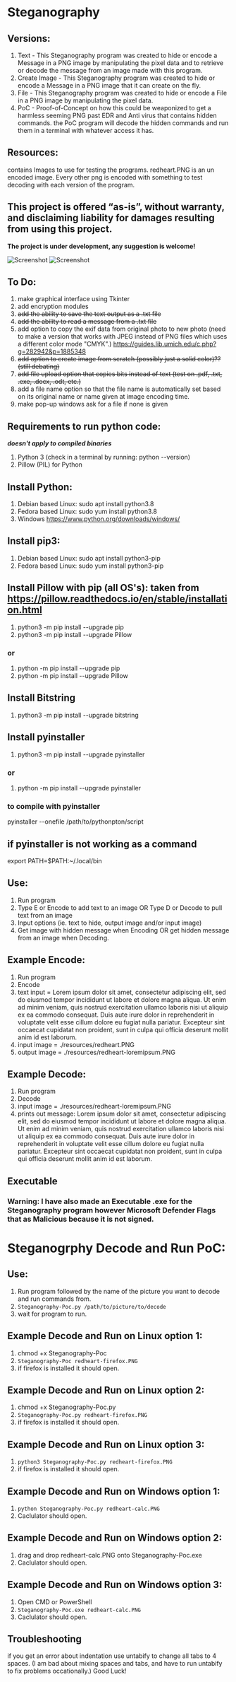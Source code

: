 # Steganography 

## Versions: 
1. Text - This Steganography program was created to hide or encode a Message in a PNG image by manipulating the pixel data and to retrieve or decode the message from an image made with this program. 
2. Create Image - This Steganography program was created to hide or encode a Message in a PNG image that it can create on the fly. 
3. File - This Steganography program was created to hide or encode a File in a PNG image by manipulating the pixel data. 
4. PoC - Proof-of-Concept on how this could be weaponized to get a harmless seeming PNG past EDR and Anti virus that contains hidden commands. the PoC program will decode the hidden commands and run them in a terminal with whatever access it has. 
## Resources:
contains Images to use for testing the programs. redheart.PNG is an un encoded image. Every other png is encoded with something to test decoding with each version of the program. 

## This project is offered “as-is”, without warranty, and disclaiming liability for damages resulting from using this project.

**The project is under development, any suggestion is welcome!**

![Screenshot](https://img.shields.io/badge/Platform-Universal-brightgreen)
![Screenshot](https://img.shields.io/badge/Language-Python3-blue)

## To Do:
1. make graphical interface using Tkinter
2. add encryption modules 
3. ~~add the ability to save the text output as a .txt file~~
4. ~~add the ability to read a message from a .txt file~~
5. add option to copy the exif data from original photo to new photo (need to make a version that works with JPEG instead of PNG files which uses a different color mode "CMYK".) https://guides.lib.umich.edu/c.php?g=282942&p=1885348
6. ~~add option to create image from scratch (possibly just a solid color)?? (still debating)~~
7. ~~add file upload option that copies bits instead of text (test on .pdf, .txt, .exe, .docx, .odt, etc.)~~
8. add a file name option so that the file name is automatically set based on its original name or name given at image encoding time. 
9. make pop-up windows ask for a file if none is given

## Requirements to run python code:
***doesn't apply to compiled binaries***
1. Python 3 (check in a terminal by running: python --version)
2. Pillow (PIL) for Python

## Install Python:
1. Debian based Linux: sudo apt install python3.8
2. Fedora based Linux: sudo yum install python3.8
3. Windows https://www.python.org/downloads/windows/

## Install pip3:
1. Debian based Linux: sudo apt install python3-pip 
2. Fedora based Linux: sudo yum install python3-pip 

## Install Pillow with pip (all OS's): taken from https://pillow.readthedocs.io/en/stable/installation.html
1. python3 -m pip install --upgrade pip
2. python3 -m pip install --upgrade Pillow
### or
1. python -m pip install --upgrade pip
2. python -m pip install --upgrade Pillow
## Install Bitstring
1. python3 -m pip install --upgrade bitstring

## Install pyinstaller
1. python3 -m pip install --upgrade pyinstaller
### or
1. python -m pip install --upgrade pyinstaller
### to compile with pyinstaller
pyinstaller --onefile /path/to/pythonpton/script
## if pyinstaller is not working as a command
export PATH=$PATH:~/.local/bin

## Use:
1. Run program
2. Type E or Encode to add text to an image OR Type D or Decode to pull text from an image
3. Input options (ie. text to hide, output image and/or input image)
4. Get image with hidden message when Encoding OR get hidden message from an image when Decoding. 


## Example Encode:
1. Run program
2. Encode
3. text input = Lorem ipsum dolor sit amet, consectetur adipiscing elit, sed do eiusmod tempor incididunt ut labore et dolore magna aliqua. Ut enim ad minim veniam, quis nostrud exercitation ullamco laboris nisi ut aliquip ex ea commodo consequat. Duis aute irure dolor in reprehenderit in voluptate velit esse cillum dolore eu fugiat nulla pariatur. Excepteur sint occaecat cupidatat non proident, sunt in culpa qui officia deserunt mollit anim id est laborum. 
4. input image = ./resources/redheart.PNG
5. output image = ./resources/redheart-loremipsum.PNG


## Example Decode:
1. Run program
2. Decode
3. input image = ./resources/redheart-loremipsum.PNG
4. prints out message: Lorem ipsum dolor sit amet, consectetur adipiscing elit, sed do eiusmod tempor incididunt ut labore et dolore magna aliqua. Ut enim ad minim veniam, quis nostrud exercitation ullamco laboris nisi ut aliquip ex ea commodo consequat. Duis aute irure dolor in reprehenderit in voluptate velit esse cillum dolore eu fugiat nulla pariatur. Excepteur sint occaecat cupidatat non proident, sunt in culpa qui officia deserunt mollit anim id est laborum. 


## Executable
### Warning: I have also made an Executable .exe for the Steganography program however Microsoft Defender Flags that as Malicious because it is not signed. 

# Steganogrphy Decode and Run PoC:
## Use:
1. Run program followed by the name of the picture you want to decode and run commands from. 
2. ``` Steganography-Poc.py /path/to/picture/to/decode ```
3. wait for program to run. 

## Example Decode and Run on Linux option 1:
1. chmod +x Steganography-Poc
2. ``` Steganography-Poc redheart-firefox.PNG ```
3. if firefox is installed it should open. 

## Example Decode and Run on Linux option 2:
1. chmod +x Steganography-Poc.py
2. ``` Steganography-Poc.py redheart-firefox.PNG ```
3. if firefox is installed it should open. 

## Example Decode and Run on Linux option 3:
1. ```python3 Steganography-Poc.py redheart-firefox.PNG ```
2. if firefox is installed it should open. 

## Example Decode and Run on Windows option 1:
1. ``` python Steganography-Poc.py redheart-calc.PNG ```
2. Caclulator should open.  

## Example Decode and Run on Windows option 2:
1. drag and drop redheart-calc.PNG onto Steganography-Poc.exe
2. Caclulator should open. 

## Example Decode and Run on Windows option 3:
1. Open CMD or PowerShell
2. ``` Steganography-Poc.exe redheart-calc.PNG ```
3. Caclulator should open. 

## Troubleshooting
if you get an error about indentation use untabify to change all tabs to 4 spaces. 
(I am bad about mixing spaces and tabs, and have to run untabify to fix problems occationally.)
Good Luck!
